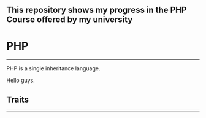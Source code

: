 ## This repository shows my progress in the PHP Course offered by my university


# PHP
---
PHP is a single inheritance language.

Hello guys.

## Traits
---
